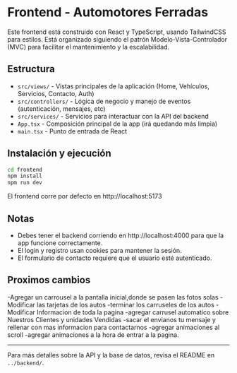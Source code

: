 # Frontend - Automotores Ferradas

Este frontend está construido con React y TypeScript, usando TailwindCSS para estilos. Está organizado siguiendo el patrón Modelo-Vista-Controlador (MVC) para facilitar el mantenimiento y la escalabilidad.

## Estructura

- `src/views/` - Vistas principales de la aplicación (Home, Vehículos, Servicios, Contacto, Auth)
- `src/controllers/` - Lógica de negocio y manejo de eventos (autenticación, mensajes, etc)
- `src/services/` - Servicios para interactuar con la API del backend
- `App.tsx` - Composición principal de la app (irá quedando más limpia)
- `main.tsx` - Punto de entrada de React

## Instalación y ejecución

```bash
cd frontend
npm install
npm run dev
```

El frontend corre por defecto en http://localhost:5173

## Notas
- Debes tener el backend corriendo en http://localhost:4000 para que la app funcione correctamente.
- El login y registro usan cookies para mantener la sesión.
- El formulario de contacto requiere que el usuario esté autenticado.

## Proximos cambios

-Agregar un carrousel a la pantalla inicial,donde se pasen las fotos solas
-Modificar las tarjetas de los autos 
-terminar los carruseles de los autos 
-Modificar Informacion de toda la pagina
-agregar carrusel automatico sobre Nuestros Clientes y unidades Vendidas
-sacar el envianos tu mensaje y rellenar con mas informacion para contactarnos
-agregar animaciones al scroll 
-agregar animaciones a la hora de entrar a la pagina.

---

Para más detalles sobre la API y la base de datos, revisa el README en `../backend/`. 